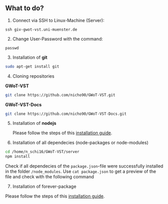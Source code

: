 ## What to do?

1) Connect via SSH to Linux-Machine (Server):
	
```
ssh giv-gwot-vst.uni-muenster.de
```	
	
2) Change User-Password with the command: 
	
```
passwd
```
	
3) Installation of **git**

```bash
sudo apt-get install git
```

4) Cloning repositories
	
**GWoT-VST**
	
```bash
git clone https://github.com/nicho90/GWoT-VST.git
```
	
**GWoT-VST-Docs**
	
```bash
git clone https://github.com/nicho90/GWoT-VST-Docs.git
```

5) Installation of **nodejs**

	Please follow the steps of this [installation guide](/installations/nodejs).
	
6) Installation of all dependecies (node-packages or node-modules)

```bash
cd /home/n_schi16/GWoT-VST/server
npm install
```

Check if all dependecies of the `package.json`-file were successfully installed in the folder `/node_modules`. Use `cat package.json` to get a preview of the file and check with the following command 

7) Installation of forever-package

Please follow the steps of this [installation guide](/installations/running).
	
